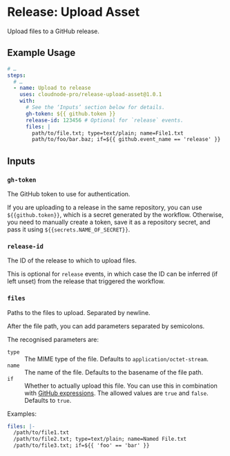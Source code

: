 # Release: Upload Asset

Upload files to a GitHub release.

## Example Usage

```yaml
# …
steps:
  # …
  - name: Upload to release
    uses: cloudnode-pro/release-upload-asset@1.0.1
    with:
      # See the ‘Inputs’ section below for details.
      gh-token: ${{ github.token }}
      release-id: 123456 # Optional for `release` events.
      files: |
        path/to/file.txt; type=text/plain; name=File1.txt
        path/to/foo/bar.baz; if=${{ github.event_name == 'release' }}
```

## Inputs

### `gh-token`

The GitHub token to use for authentication.

If you are uploading to a release in the same repository, you can use `${{github.token}}`, which is a secret
generated by the workflow. Otherwise, you need to manually create a token, save it as a repository secret, and pass it
using `${{secrets.NAME_OF_SECRET}}`.

### `release-id`

The ID of the release to which to upload files.

This is optional for `release` events, in which case the ID can be inferred (if left unset) from the release that
triggered the workflow.

### `files`

Paths to the files to upload. Separated by newline.

After the file path, you can add parameters separated by semicolons.

The recognised parameters are:

<dl>
    <dt><code>type</code></dt>
    <dd>The MIME type of the file. Defaults to <code>application/octet-stream</code>.
    <dt><code>name</code></dt>
    <dd>The name of the file. Defaults to the basename of the file path.</dd>
    <dt><code>if</code></dt>
    <dd>Whether to actually upload this file. You can use this in combination with
        <a href="https://docs.github.com/en/actions/writing-workflows/choosing-what-your-workflow-does/evaluate-expressions-in-workflows-and-actions">GitHub expressions</a>.
        The allowed values are <code>true</code> and <code>false</code>. Defaults to <code>true</code>.
</dd>
</dl>

Examples:

```yaml
files: |-
  /path/to/file1.txt
  /path/to/file2.txt; type=text/plain; name=Named File.txt
  /path/to/file3.txt; if=${{ 'foo' == 'bar' }}
```



